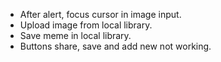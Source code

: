 - After alert, focus cursor in image input.
- Upload image from local library.
- Save meme in local library.
- Buttons share, save and add new not working.
